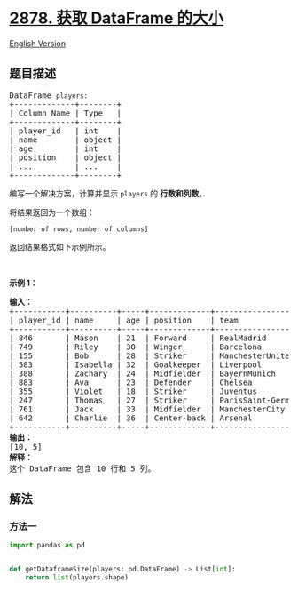 # [2878. 获取 DataFrame 的大小](https://leetcode.cn/problems/get-the-size-of-a-dataframe)

[English Version](/solution/2800-2899/2878.Get%20the%20Size%20of%20a%20DataFrame/README_EN.md)

<!-- tags: -->

## 题目描述

<!-- 这里写题目描述 -->

<pre>
DataFrame <code>players:</code>
+-------------+--------+
| Column Name | Type   |
+-------------+--------+
| player_id   | int    |
| name        | object |
| age         | int    |
| position    | object |
| ...         | ...    |
+-------------+--------+
</pre>

<p>编写一个解决方案，计算并显示&nbsp;<code>players</code>&nbsp;的&nbsp;<strong>行数和列数</strong>。</p>

<p>将结果返回为一个数组：</p>

<p><code>[number of rows, number of columns]</code></p>

<p>返回结果格式如下示例所示。</p>

<p>&nbsp;</p>

<p><b>示例 1：</b></p>

<pre>
<strong>输入：
</strong>+-----------+----------+-----+-------------+--------------------+
| player_id | name     | age | position    | team               |
+-----------+----------+-----+-------------+--------------------+
| 846       | Mason    | 21  | Forward     | RealMadrid         |
| 749       | Riley    | 30  | Winger      | Barcelona          |
| 155       | Bob      | 28  | Striker     | ManchesterUnited   |
| 583       | Isabella | 32  | Goalkeeper  | Liverpool          |
| 388       | Zachary  | 24  | Midfielder  | BayernMunich       |
| 883       | Ava      | 23  | Defender    | Chelsea            |
| 355       | Violet   | 18  | Striker     | Juventus           |
| 247       | Thomas   | 27  | Striker     | ParisSaint-Germain |
| 761       | Jack     | 33  | Midfielder  | ManchesterCity     |
| 642       | Charlie  | 36  | Center-back | Arsenal            |
+-----------+----------+-----+-------------+--------------------+<strong>
输出：
</strong>[10, 5]
<b>解释：</b>
这个 DataFrame 包含 10 行和 5 列。
</pre>

## 解法

### 方法一

<!-- tabs:start -->

```python
import pandas as pd


def getDataframeSize(players: pd.DataFrame) -> List[int]:
    return list(players.shape)
```

<!-- tabs:end -->

<!-- end -->
